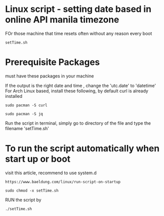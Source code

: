 # Linux script - setting date based in online API manila timezone
FOr those machine that time resets often without any reason every boot

    setTime.sh

<h1>Prerequisite Packages</h1>
must have these packages in your machine

If the output is the right date and time , change the 'utc.date' to 'datetime'
For Arch Linux based, install these following, 
by default curl is already installed

```
sudo pacman -S curl
```
```
sudo pacman -S jq
```

Run the script in terminal,
simply go to directory of the file and type the filename 'setTime.sh'

<h1>To run the script automatically when start up or boot</h1>
visit this article, recommend to use system.d

```
https://www.baeldung.com/linux/run-script-on-startup
```

```
sudo chmod -x setTime.sh
```

RUN the script by 

```
./setTime.sh
```
